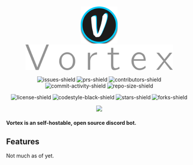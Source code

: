 <p align="center">
<img src="src/assets/images/logo.png" alt="Vortex-logo" width="100"/> <br>
<img src="src/assets/images/vortex.png" alt="Vortex" width="400"/>
</p>

<p align="center">
<img src="https://img.shields.io/github/issues/NotCosmo/Vortex-V2?style=flat-square" alt="issues-shield">
<img src="https://img.shields.io/github/issues-pr/NotCosmo/Vortex-V2?style=flat-square" alt="prs-shield">
<img src="https://img.shields.io/github/contributors/NotCosmo/Vortex-V2?style=flat-square" alt="contributors-shield">
<img src="https://img.shields.io/github/commit-activity/m/NotCosmo/Vortex-V2?style=flat-square" alt="commit-activity-shield">
<img src="https://img.shields.io/github/repo-size/NotCosmo/Vortex-V2?style=flat-square" alt="repo-size-shield">
</p>

<p align="center">
<img src="https://img.shields.io/github/license/NotCosmo/Vortex-V2?style=flat-square" alt="license-shield">
<img src="https://img.shields.io/badge/code%20style-black-black?style=flat-square" alt="codestyle-black-shield">
<img src="https://img.shields.io/github/stars/NotCosmo/Vortex-V2?style=flat-square" alt="stars-shield">
<img src="https://img.shields.io/github/forks/NotCosmo/Vortex-V2?style=flat-square" alt="forks-shield">
</p>

<p align="center">
<img src="https://custom-icon-badges.herokuapp.com/badge/-Made%20with%20Nextcord-0d1620?logo=nextcord">
</p>



#### Vortex is an self-hostable, open source discord bot.


## Features

Not much as of yet.
